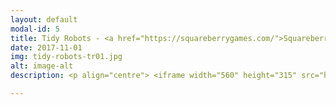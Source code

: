 ```yaml
---
layout: default
modal-id: 5
title: Tidy Robots - <a href="https://squareberrygames.com/">Squareberry Games</a> 
date: 2017-11-01
img: tidy-robots-tr01.jpg
alt: image-alt
description: <p align="centre"> <iframe width="560" height="315" src="http://www.youtube.com/watch?v=rUn7mpDfI_o?rel=0&amp;controls=0" frameborder="0" allow="autoplay; encrypted-media" allowfullscreen></iframe> </p> <p align="left"> I collaborated with an artist to create 'Tidy Robots', a free-to-play mobile puzzle game. It was developed over a number of years, part-time, weekends and evenings. I was responsible for design, programming, music, and audio. <br/> <br/> It was awarded feature placement on the App Store, 100% positive reviews, and an average 4.7/5 user rating. <br/> <br/> We teamed up with as publisher, who provided assistance with final art polish, marketing, QA, localisation, and release support.</p> 

---
```

